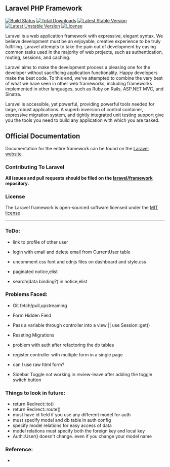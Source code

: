 ## Laravel PHP Framework

[![Build Status](https://travis-ci.org/laravel/framework.svg)](https://travis-ci.org/laravel/framework)
[![Total Downloads](https://poser.pugx.org/laravel/framework/downloads.svg)](https://packagist.org/packages/laravel/framework)
[![Latest Stable Version](https://poser.pugx.org/laravel/framework/v/stable.svg)](https://packagist.org/packages/laravel/framework)
[![Latest Unstable Version](https://poser.pugx.org/laravel/framework/v/unstable.svg)](https://packagist.org/packages/laravel/framework)
[![License](https://poser.pugx.org/laravel/framework/license.svg)](https://packagist.org/packages/laravel/framework)

Laravel is a web application framework with expressive, elegant syntax. We believe development must be an enjoyable, creative experience to be truly fulfilling. Laravel attempts to take the pain out of development by easing common tasks used in the majority of web projects, such as authentication, routing, sessions, and caching.

Laravel aims to make the development process a pleasing one for the developer without sacrificing application functionality. Happy developers make the best code. To this end, we've attempted to combine the very best of what we have seen in other web frameworks, including frameworks implemented in other languages, such as Ruby on Rails, ASP.NET MVC, and Sinatra.

Laravel is accessible, yet powerful, providing powerful tools needed for large, robust applications. A superb inversion of control container, expressive migration system, and tightly integrated unit testing support give you the tools you need to build any application with which you are tasked.

## Official Documentation

Documentation for the entire framework can be found on the [Laravel website](http://laravel.com/docs).

### Contributing To Laravel

**All issues and pull requests should be filed on the [laravel/framework](http://github.com/laravel/framework) repository.**

### License

The Laravel framework is open-sourced software licensed under the [MIT license](http://opensource.org/licenses/MIT)

-------------------------------------------------------------------

### ToDo:

- link to profile of other user
- login with email and delete email from CurrentUser table
- uncomment css font and cdnjs files on dashboard and style.css

- paginated notice,elist
- search(data binding?) in notice,elist


### Problems Faced:

- Git fetch/pull,upstreaming
- Form Hidden Field
- Pass a variable through controller into a view || use Session::get()
- Reseting Migrations

- problem with auth after refactoring the db tables
- register controller with multiple form in a single page
- can I use raw html form?

- Sidebar Toggle not working in review-leave after adding the toggle switch button

### Things to look in future:

- return Redirect::to()
- return Redirect::route()
- must have id field if you use any different model for auth
- must specify model and db table in auth config
- specify model relations for easy access of data
- model relations must specify both the foreign key and local key
- Auth::User() doesn't change. even if you change your model name

### Reference:

- 